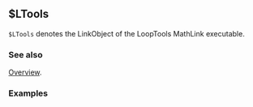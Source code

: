 ## $LTools

`$LTools` denotes the LinkObject of the LoopTools MathLink executable.

### See also

[Overview](Extra/FeynHelpers.md).

### Examples